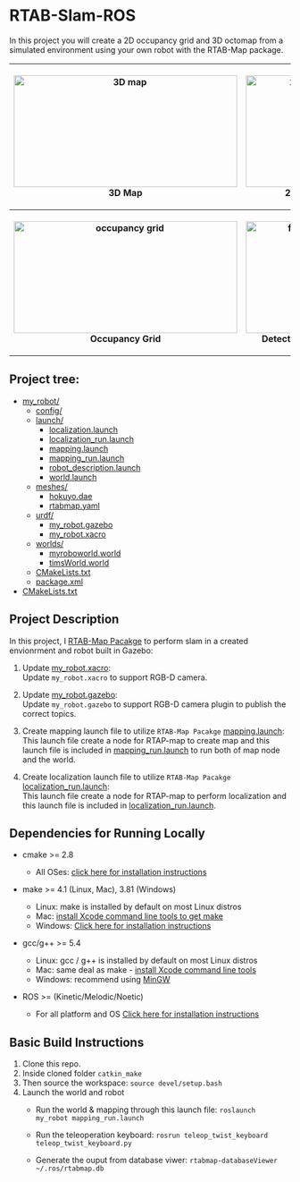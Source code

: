 # RTAB-Slam-ROS
In this project you will create a 2D occupancy grid and 3D octomap from a simulated environment using your own robot with the RTAB-Map package.

<table style="width:100%">
  <tr>
    <th><p>
           <img src="images/3D_map.png"
            alt="3D map" width="400" height="200"></a>
           <br>3D Map
        </p>
    </th>
    <th><p>
           <img src="images/2D_map.png"
            alt="2D map" width="200" height="200"></a>
           <br>2D Map
      </p>
    </th>
  </tr>
  <tr>
    <th><p>
           <img src="images/occupancy_grid.png"
            alt="occupancy grid" width="400" height="200"></a>
           <br>Occupancy Grid
      </p>
    </th>
    <th><p>
           <img src="images/features.png"
            alt="features" width="200" height="200"></a>
           <br>Detected Features
      </p>
    </th>
  </tr>
</table>

## Project tree:

* [my_robot/](./src/my_robot)
  * [config/](./src/my_robot/config)
  * [launch/](./src/my_robot/launch)
    * [localization.launch](./src/my_robot/launch/localization.launch)
    * [localization_run.launch](./src/my_robot/launch/localization_run.launch)
    * [mapping.launch](./src/my_robot/launch/mapping.launch)
    * [mapping_run.launch](./src/my_robot/launch/mapping_run.launch)
    * [robot_description.launch](./src/my_robot/launch/robot_description.launch)
    * [world.launch](./src/my_robot/launch/world.launch)
  * [meshes/](./src/my_robot/meshes)
    * [hokuyo.dae](./src/my_robot/meshes/hokuyo.dae)
    * [rtabmap.yaml](./src/my_robot/meshes/rtabmap.yaml)
  * [urdf/](./src/my_robot/urdf)
    * [my_robot.gazebo](./src/my_robot/urdf/my_robot.gazebo)
    * [my_robot.xacro](./src/my_robot/urdf/my_robot.xacro)
  * [worlds/](./src/my_robot/worlds)
    * [myroboworld.world](./src/my_robot/worlds/myroboworld.world)
    * [timsWorld.world](./src/my_robot/worlds/timsWorld.world)
  * [CMakeLists.txt](./src/my_robot/CMakeLists.txt)
  * [package.xml](./src/my_robot/package.xml)
* [CMakeLists.txt](./src/CMakeLists.txt)

## Project Description

In this project, I [RTAB-Map Pacakge](http://wiki.ros.org/rtabmap_ros) to perform slam in a created envionrment and robot built in Gazebo:

1. Update [my_robot.xacro](./src/my_robot/urdf/my_robot.xacro):  
Update `my_robot.xacro` to support RGB-D camera.

2. Update [my_robot.gazebo](./src/my_robot/urdf/my_robot.gazebo):  
Update `my_robot.gazebo` to support RGB-D camera plugin to publish the correct topics.

3. Create mapping launch file to utilize `RTAB-Map Pacakge`  [mapping.launch](./src/my_robot/launch/mapping.launch):  
This launch file create a node for RTAP-map to create map and this launch file is included in [mapping_run.launch](./src/my_robot/launch/mapping_run.launch) to run both of map node and the world.

4. Create localization launch file to utilize `RTAB-Map Pacakge`  [localization_run.launch](./src/my_robot/launch/localization_run.launch):  
This launch file create a node for RTAP-map to perform localization and this launch file is included in [localization_run.launch](./src/my_robot/launch/localization_run.launch).

## Dependencies for Running Locally
* cmake >= 2.8
  * All OSes: [click here for installation instructions](https://cmake.org/install/)
* make >= 4.1 (Linux, Mac), 3.81 (Windows)
  * Linux: make is installed by default on most Linux distros
  * Mac: [install Xcode command line tools to get make](https://developer.apple.com/xcode/features/)
  * Windows: [Click here for installation instructions](http://gnuwin32.sourceforge.net/packages/make.htm)

* gcc/g++ >= 5.4
  * Linux: gcc / g++ is installed by default on most Linux distros
  * Mac: same deal as make - [install Xcode command line tools](https://developer.apple.com/xcode/features/)
  * Windows: recommend using [MinGW](http://www.mingw.org/)

* ROS  >= (Kinetic/Melodic/Noetic)
  * For all platform and OS [Click here for installation instructions](http://wiki.ros.org/ROS/Installation)

## Basic Build Instructions

1. Clone this repo.
2. Inside cloned folder `catkin_make`
3. Then source the workspace: `source devel/setup.bash`
4. Launch the world and robot
    - Run the world & mapping through this launch file:
    `roslaunch my_robot mapping_run.launch`

    - Run the teleoperation keyboard:
    `rosrun teleop_twist_keyboard teleop_twist_keyboard.py`

    - Generate the ouput from database viwer:
    `rtabmap-databaseViewer ~/.ros/rtabmap.db`
